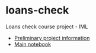 # loans-check
Loans check course project - IML
* [Preliminary project information](https://substantial-aquarius-0ef.notion.site/Loan-eligibility-prediction-bf7a933342b448e08a9ee6eda14e35fb)
* [Main notebook](Loan_Eligibility.ipynb)
